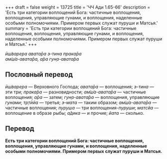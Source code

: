 +++
draft = false
weight = 13725
title = 'ЧЧ Ади 1.65-66'
description = 'Есть три категории воплощений Бога: частичные воплощения, воплощения, управляющие гунами, и воплощения, наделенные особыми полномочиями. Примером первых служат пуруши и Матсья.'
summary = 'Есть три категории воплощений Бога: частичные воплощения, воплощения, управляющие гунами, и воплощения, наделенные особыми полномочиями. Примером первых служат пуруши и Матсья.'
+++

_ӣш́варера авата̄ра э-тина прака̄ра  
ам̇ш́а-авата̄ра, а̄ра гун̣а-авата̄ра_

## Пословный перевод

_ӣш́варера_ — Верховного Господа; _авата̄ра_ — воплощения; _э_\-_тина_ — эти три; _прака̄ра_ — разновидности; _ам̇ш́а_\-_авата̄ра_ — частичные воплощения; _а̄ра_ — затем; _гун̣а_\-_авата̄ра_ — воплощения, управляющие _гунами_; _тр̣тӣйа_ — третья; _э_\-_мата_ — таким образом; _ам̇ш́а_\-_авата̄ра_ — частичные воплощения; _пуруша_ — три воплощения-_пуруши_; _матсйа_ — воплощение в образе рыбы; _а̄дика_ — и прочие; _йата_ — сколько.

## Перевод

**Есть три категории воплощений Бога: частичные воплощения, воплощения, управляющие гунами, и воплощения, наделенные особыми полномочиями. Примером первых служат пуруши и Матсья.**
